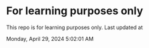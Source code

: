 # For learning purposes only
This repo is for learning purposes only.
Last updated at

Monday, April 29, 2024 5:02:01 AM

